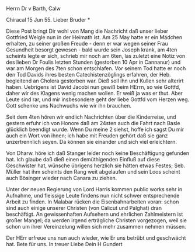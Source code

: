 Herrn Dr v Barth, Calw

 Chiracal 15 Jun 55.
Lieber Bruder <Barth>*

Diese Post bringt Dir wohl von Mang die Nachricht daß unser lieber Gottfried Weigle nun in der Heimath ist. Am 25 May hatte er ein Mädchen erhalten, zu seiner großen Freude - denn er war wegen seiner Frau Gesundheit besorgt gewesen - bald wurde sein Joseph krank, am 4ten scheints legte er sich, schrieb mir noch am 6ten, las zuletzt eine Notiz von des lieben Dr Foulis letzten Stunden (gestorben 10 Apr in Cannanur) und war am Morgen des 7ten schon entschlafen. Vor seinem Tod hatte er noch den Tod Davids ihres besten Catechistenzöglings erfahren, der Heb. begleitend an Cholera gestorben war. Dieß soll ihn und Kullen sehr alterirt haben. Uebrigens ist David Jacobi nun gewiß beim HErrn, so wie Gottfd, daher wir des Klagens wenig machen wollen. Er weiß ja was er thut. Aber Leute sind rar, und mir insbesondere geht der liebe Gottfd vom Herzen weg. Gott schenke uns Nachwuchs wie wir ihn brauchen.

Seit dem 4ten hören wir endlich Nachrichten über die Kinderreise, und gestern erfuhr ich von Honore daß am 24sten auch die Fahrt nach Basle glücklich beendigt wurde. Wenn Du meine 2 siehst, hoffe ich sagst Du mir auch ein Wort von ihnen; ich habe mit Freuden gehört daß sie ganz unzertrennlich seyen. Da können sie einander und sich viel erleichtern.

Von Dharw. höre ich daß Stanger leider noch keine Beschäftigung gefunden hat. Ich glaube daß dieß einen demüthigenden Einfluß auf diese Geschwister hat, wünsche übrigens herzlich sie hätten etwas Festes; Seb. Müller hat ihm scheints den Rang weit abgelaufen und sein Loos scheint auch Bösinger wieder nach Canara zu ziehen.

Unter der neuen Regierung von Lord Harris kommen public works sehr in Aufnahme, und fleissige Leute findens nun nicht schwer entsprechende Arbeit zu finden. In Malabar rücken die Eisenbahnarbeiten voran: schon sind auch einige unserer Christen (von Calicut und Palghat) dran beschäftigt. An gewissenhaften Aufsehern und ehrlichen Zahlmeistern ist großer Mangel; da werden irgend erträgliche Christen vorgezogen, weil sie schon um ihrer Vereinzelung willen sich mehr zusammen nehmen müssen.

Der HErr erfreue uns nun auch wieder, wie Er uns betrübt und geschwächt hat. Bete für uns.
 In treuer Liebe
 Dein H Gundert

